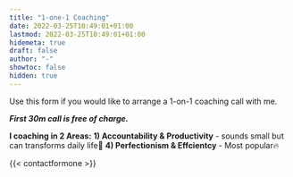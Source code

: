 ```yaml
---
title: "1-one-1 Coaching"
date: 2022-03-25T10:49:01+01:00
lastmod: 2022-03-25T10:49:01+01:00
hidemeta: true 
draft: false
author: "-"
showtoc: false
hidden: true
---
```

Use this form if you would like to arrange a 1-on-1 coaching call with me. 


***First 30m call is free of charge.***

**I coaching in 2 Areas:**
**1) Accountability & Productivity** - sounds small but can transforms daily life🔆
**4) Perfectionism & Effcientcy** - Most popular🔥


{{< contactformone >}}
